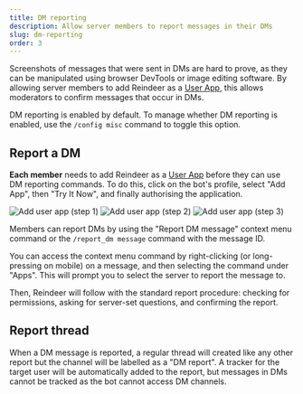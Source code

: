 ```yaml
---
title: DM reporting
description: Allow server members to report messages in their DMs
slug: dm-reporting
order: 3
---
```


Screenshots of messages that were sent in DMs are hard to prove, as they can be manipulated using browser DevTools or
image editing software. By allowing server members to add Reindeer as a
[User App](https://discord.com/developers/docs/tutorials/developing-a-user-installable-app), this allows moderators to
confirm messages that occur in DMs.

DM reporting is enabled by default. To manage whether DM reporting is enabled, use the `/config misc` command to toggle
this option.

## Report a DM

**Each member** needs to add Reindeer as a
[User App](https://discord.com/developers/docs/tutorials/developing-a-user-installable-app) before they can use DM
reporting commands. To do this, click on the bot's profile, select "Add App", then "Try It Now", and finally authorising
the application.

![Add user app (step 1)](/docs-assets/features/dm-reporting/add-user-app-1.png)
![Add user app (step 2)](/docs-assets/features/dm-reporting/add-user-app-2.png)
![Add user app (step 3)](/docs-assets/features/dm-reporting/add-user-app-3.png)

Members can report DMs by using the "Report DM message" context menu command or the `/report_dm message` command with
the message ID.

You can access the context menu command by right-clicking (or long-pressing on mobile) on a message, and then selecting
the command under "Apps". This will prompt you to select the server to report the message to.

Then, Reindeer will follow with the standard report procedure: checking for permissions, asking for server-set
questions, and confirming the report.

## Report thread

When a DM message is reported, a regular thread will created like any other report but the channel will be labelled as a
"DM report". A tracker for the target user will be automatically added to the report, but messages in DMs cannot be
tracked as the bot cannot access DM channels.
